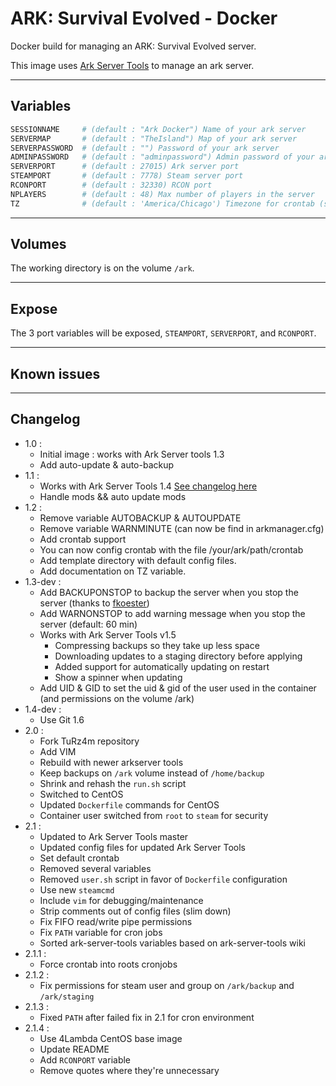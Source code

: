 # ARK: Survival Evolved - Docker

Docker build for managing an ARK: Survival Evolved server.

This image uses [Ark Server Tools](https://github.com/FezVrasta/ark-server-tools) to manage an ark server.

--- 

## Variables

```bash
SESSIONNAME     # (default : "Ark Docker") Name of your ark server 
SERVERMAP       # (default : "TheIsland") Map of your ark server
SERVERPASSWORD  # (default : "") Password of your ark server
ADMINPASSWORD   # (default : "adminpassword") Admin password of your ark server 
SERVERPORT      # (default : 27015) Ark server port
STEAMPORT       # (default : 7778) Steam server port 
RCONPORT        # (default : 32330) RCON port
NPLAYERS        # (default : 48) Max number of players in the server
TZ              # (default : 'America/Chicago') Timezone for crontab (see tzselect for help)
```

--- 

## Volumes

The working directory is on the volume `/ark`.

--- 

## Expose

The 3 port variables will be exposed, `STEAMPORT`, `SERVERPORT`, and `RCONPORT`.

---

## Known issues

---

## Changelog
+ 1.0 : 
  - Initial image : works with Ark Server tools 1.3
  - Add auto-update & auto-backup  
+ 1.1 :  
  - Works with Ark Server Tools 1.4 [See changelog here](https://github.com/FezVrasta/ark-server-tools/releases/tag/v1.4)
  - Handle mods && auto update mods
+ 1.2 :
  - Remove variable AUTOBACKUP & AUTOUPDATE 
  - Remove variable WARNMINUTE (can now be find in arkmanager.cfg)
  - Add crontab support
  - You can now config crontab with the file /your/ark/path/crontab
  - Add template directory with default config files.
  - Add documentation on TZ variable.
+ 1.3-dev :
  - Add BACKUPONSTOP to backup the server when you stop the server (thanks to [fkoester](https://github.com/fkoester))
  - Add WARNONSTOP to add warning message when you stop the server (default: 60 min)
  - Works with Ark Server Tools v1.5
    - Compressing backups so they take up less space
    - Downloading updates to a staging directory before applying
    - Added support for automatically updating on restart
    - Show a spinner when updating
  - Add UID & GID to set the uid & gid of the user used in the container (and permissions on the volume /ark)
+ 1.4-dev :
  - Use Git 1.6
+ 2.0 :
  - Fork TuRz4m repository
  - Add VIM
  - Rebuild with newer arkserver tools
  - Keep backups on `/ark` volume instead of `/home/backup`
  - Shrink and rehash the `run.sh` script
  - Switched to CentOS
  - Updated `Dockerfile` commands for CentOS
  - Container user switched from `root` to `steam` for security
+ 2.1 :
  - Updated to Ark Server Tools master
  - Updated config files for updated Ark Server Tools
  - Set default crontab
  - Removed several variables
  - Removed `user.sh` script in favor of `Dockerfile` configuration
  - Use new `steamcmd`
  - Include `vim` for debugging/maintenance
  - Strip comments out of config files (slim down)
  - Fix FIFO read/write pipe permissions
  - Fix `PATH` variable for cron jobs
  - Sorted ark-server-tools variables based on ark-server-tools wiki
+ 2.1.1 :
  - Force crontab into roots cronjobs
+ 2.1.2 :
  - Fix permissions for steam user and group on `/ark/backup` and `/ark/staging`
+ 2.1.3 :
  - Fixed `PATH` after failed fix in 2.1 for cron environment
+ 2.1.4 :
  - Use 4Lambda CentOS base image
  - Update README
  - Add `RCONPORT` variable
  - Remove quotes where they're unnecessary

